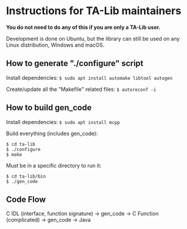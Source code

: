 # Instructions for TA-Lib maintainers
**You do not need to do any of this if you are only a TA-Lib user.**

Development is done on Ubuntu, but the library can still be used on any Linux distribution, Windows and macOS.

## How to generate "./configure" script
Install dependencies:
```$ sudo apt install automake libtool autogen```

Create/update all the "Makefile" related files:
```$ autoreconf -i```

## How to build gen_code
Install dependencies:
```$ sudo apt install mcpp```

Build everything (includes gen_code):
```
$ cd ta-lib
$ ./configure
$ make
```

Must be in a specific directory to run it:
```
$ cd ta-lib/bin
$ ./gen_code
```

## Code Flow
C IDL (interface, function signature) -> gen_code -> C Function (complicated) -> gen_code -> Java

